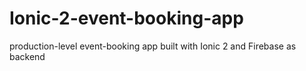 # Ionic-2-event-booking-app
 production-level event-booking app built with Ionic 2 and Firebase as backend
